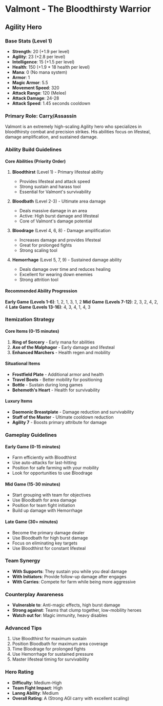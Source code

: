 # Valmont - The Bloodthirsty Warrior
## Agility Hero

### Base Stats (Level 1)
- **Strength**: 20 (+1.9 per level)
- **Agility**: 23 (+2.8 per level)
- **Intelligence**: 15 (+1.5 per level)
- **Health**: 150 (+1.9 * 18 health per level)
- **Mana**: 0 (No mana system)
- **Armor**: 1
- **Magic Armor**: 5.5
- **Movement Speed**: 320
- **Attack Range**: 120 (Melee)
- **Attack Damage**: 24-28
- **Attack Speed**: 1.45 seconds cooldown

### Primary Role: Carry/Assassin
Valmont is an extremely high-scaling Agility hero who specializes in bloodthirsty combat and precision strikes. His abilities focus on lifesteal, damage amplification, and sustained damage.

### Ability Build Guidelines

#### Core Abilities (Priority Order)
1. **Bloodthirst** (Level 1) - Primary lifesteal ability
   - Provides lifesteal and attack speed
   - Strong sustain and harass tool
   - Essential for Valmont's survivability

2. **Bloodbath** (Level 2-3) - Ultimate area damage
   - Deals massive damage in an area
   - Active: High burst damage and lifesteal
   - Core of Valmont's damage potential

3. **Bloodrage** (Level 4, 6, 8) - Damage amplification
   - Increases damage and provides lifesteal
   - Great for prolonged fights
   - Strong scaling tool

4. **Hemorrhage** (Level 5, 7, 9) - Sustained damage ability
   - Deals damage over time and reduces healing
   - Excellent for wearing down enemies
   - Strong attrition tool

#### Recommended Ability Progression
**Early Game (Levels 1-6)**: 1, 2, 1, 3, 1, 2
**Mid Game (Levels 7-12)**: 2, 3, 2, 4, 2, 4
**Late Game (Levels 13-16)**: 4, 3, 4, 1, 4, 3

### Itemization Strategy

#### Core Items (0-15 minutes)
1. **Ring of Sorcery** - Early mana for abilities
2. **Axe of the Malphagor** - Early damage and lifesteal
3. **Enhanced Marchers** - Health regen and mobility

#### Situational Items
- **Frostfield Plate** - Additional armor and health
- **Travel Boots** - Better mobility for positioning
- **Bottle** - Sustain during long games
- **Behemoth's Heart** - Health for survivability

#### Luxury Items
- **Daemonic Breastplate** - Damage reduction and survivability
- **Staff of the Master** - Ultimate cooldown reduction
- **Agility 7** - Boosts primary attribute for damage

### Gameplay Guidelines

#### Early Game (0-15 minutes)
- Farm efficiently with Bloodthirst
- Use auto-attacks for last-hitting
- Position for safe farming with your mobility
- Look for opportunities to use Bloodrage

#### Mid Game (15-30 minutes)
- Start grouping with team for objectives
- Use Bloodbath for area damage
- Position for team fight initiation
- Build up damage with Hemorrhage

#### Late Game (30+ minutes)
- Become the primary damage dealer
- Use Bloodbath for high burst damage
- Focus on eliminating key targets
- Use Bloodthirst for constant lifesteal

### Team Synergy
- **With Supports**: They sustain you while you deal damage
- **With Initiators**: Provide follow-up damage after engages
- **With Carries**: Compete for farm while being more aggressive

### Counterplay Awareness
- **Vulnerable to**: Anti-magic effects, high burst damage
- **Strong against**: Teams that clump together, low-mobility heroes
- **Watch out for**: Magic immunity, heavy disables

### Advanced Tips
1. Use Bloodthirst for maximum sustain
2. Position Bloodbath for maximum area coverage
3. Time Bloodrage for prolonged fights
4. Use Hemorrhage for sustained pressure
5. Master lifesteal timing for survivability

### Hero Rating
- **Difficulty**: Medium-High
- **Team Fight Impact**: High
- **Lanng Ability**: Medium
- **Overall Rating**: A (Strong AGI carry with excellent scaling)
